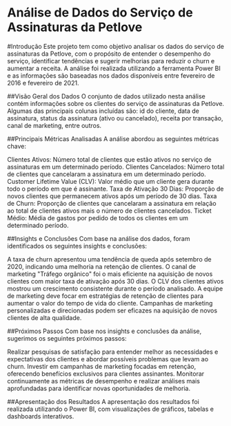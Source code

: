 # Análise de Dados do Serviço de Assinaturas da Petlove

#Introdução
Este projeto tem como objetivo analisar os dados do serviço de assinaturas da Petlove, com o propósito de entender o desempenho do serviço, identificar tendências e sugerir melhorias para reduzir o churn e aumentar a receita. A análise foi realizada utilizando a ferramenta Power BI e as informações são baseadas nos dados disponíveis entre fevereiro de 2016 e fevereiro de 2021.

##Visão Geral dos Dados
O conjunto de dados utilizado nesta análise contém informações sobre os clientes do serviço de assinaturas da Petlove. Algumas das principais colunas incluídas são: id do cliente, data de assinatura, status da assinatura (ativo ou cancelado), receita por transação, canal de marketing, entre outros.

##Principais Métricas Analisadas
A análise abordou as seguintes métricas chave:

Clientes Ativos: Número total de clientes que estão ativos no serviço de assinaturas em um determinado período.
Clientes Cancelados: Número total de clientes que cancelaram a assinatura em um determinado período.
Customer Lifetime Value (CLV): Valor médio que um cliente gera durante todo o período em que é assinante.
Taxa de Ativação 30 Dias: Proporção de novos clientes que permanecem ativos após um período de 30 dias.
Taxa de Churn: Proporção de clientes que cancelaram a assinatura em relação ao total de clientes ativos mais o número de clientes cancelados.
Ticket Médio: Média de gastos por pedido de todos os clientes em um determinado período.

##Insights e Conclusões
Com base na análise dos dados, foram identificados os seguintes insights e conclusões:

A taxa de churn apresentou uma tendência de queda após setembro de 2020, indicando uma melhoria na retenção de clientes.
O canal de marketing "Tráfego orgânico" foi o mais eficiente na aquisição de novos clientes com maior taxa de ativação após 30 dias.
O CLV dos clientes ativos mostrou um crescimento consistente durante o período analisado.
A equipe de marketing deve focar em estratégias de retenção de clientes para aumentar o valor do tempo de vida do cliente.
Campanhas de marketing personalizadas e direcionadas podem ser eficazes na aquisição de novos clientes de alta qualidade.

##Próximos Passos
Com base nos insights e conclusões da análise, sugerimos os seguintes próximos passos:

Realizar pesquisas de satisfação para entender melhor as necessidades e expectativas dos clientes e abordar possíveis problemas que levam ao churn.
Investir em campanhas de marketing focadas em retenção, oferecendo benefícios exclusivos para clientes assinantes.
Monitorar continuamente as métricas de desempenho e realizar análises mais aprofundadas para identificar novas oportunidades de melhoria.

##Apresentação dos Resultados
A apresentação dos resultados foi realizada utilizando o Power BI, com visualizações de gráficos, tabelas e dashboards interativos. 
